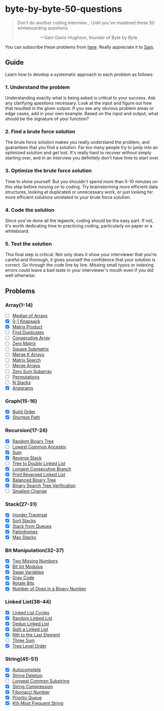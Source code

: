 # byte-by-byte-50-questions
> Don't do another coding interview... Until you've mastered these 50 whiteboarding questions.
> <p align='center'>&mdash;Sam Gavis-Hughson, founder of Byte by Byte</p>

You can subscribe these problems from [here](https://www.byte-by-byte.com/50-questions/). Really appreciate it to [Sam](https://www.byte-by-byte.com/about/).

## Guide
Learn how to develop a systematic approach to each problem as follows:

### 1. Understand the problem
Understanding exactly what is being asked is critical to your success. Ask any clarifying questions necessary. Look at the input and figure out how that resulted in the given output. If you see any obvious problem areas or edge cases, add in your own example. Based on the input and output, what should be the signature of your function?

### 2. Find a brute force solution
The brute force solution makes you really understand the problem, and guarantees that you find a solution. Far too many people try to jump into an optimized solution and get lost. It's really hard to recover without simply starting over, and in an interview you definitely don't have time to start over.

### 3. Optimize the brute force solution
Time to shine yourself. But you shouldn't spend more than 5-10 minutes on this step before moving on to coding. Try brainstorming more efficient data structures, looking at duplicated or unnecessary work, or just looking for more efficient solutions unrelated to your brute force solution.

### 4. Code the solution
Since you've done all the legwork, coding should be the easy part. If not, it's worth dedicating time to practicing coding, particularly on paper or a whiteboard.

### 5. Test the solution
This final step is critical. Not only does it show your interviewer that you're careful and thorough, it gives yourself the confidence that your solution is correct. Go through the code line by line. Missing small typos or indexing errors could leave a bad taste in your interviewer's mouth even if you did well otherwise.

## Problems
### Array(1-14)
- [ ] [Median of Arrays](solutions/01.median-of-arrays.js)
- [x] [0-1 Knapsack](solutions/02.0-1-knapsack.js)
- [x] [Matrix Product](solutions/03.matrix-product.js)
- [ ] [Find Duplicates](solutions/04.find-duplicates.js)
- [ ] [Consecutive Array](solutions/05.consecutive-array.js)
- [ ] [Zero Matrix](solutions/06.zero-matrix.js)
- [ ] [Square Submatrix](solutions/07.square-submatrix.js)
- [ ] [Merge K Arrays](solutions/08.merge-k-arrays.js)
- [ ] [Matrix Search](solutions/09.matrix-search.js)
- [ ] [Merge Arrays](solutions/10.merge-arrays.js)
- [ ] [Zero Sum Subarray](solutions/11.zero-sum-subarray.js)
- [ ] [Permutations](solutions/12.permutations.js)
- [ ] [N Stacks](solutions/13.n-stacks.js)
- [x] [Anagrams](solutions/14.anagrams.js)

### Graph(15-16)
- [x] [Build Order](solutions/15.build-order.js)
- [x] [Shortest Path](solutions/16.shortest-path.js)

### Recursion(17-26)
- [x] [Random Binary Tree](solutions/17.random-binary-tree.js)
- [ ] [Lowest Common Ancestor](solutions/18.lowest-common-ancestor.js)
- [x] [Sum](solutions/19.sum.js)
- [x] [Reverse Stack](solutions/20.reverse-stack.js)
- [ ] [Tree to Doubly Linked List](solutions/21.tree-to-doubly-linked-list.js)
- [x] [Longest Consecutive Branch](solutions/22.longest-consecutive-branch.js)
- [x] [Print Reversed Linked List](solutions/23.print-reversed-linked-list.js)
- [x] [Balanced Binary Tree](solutions/24.balanced-binary-tree.js)
- [x] [Binary Search Tree Verification](solutions/25.BST-verification.js)
- [ ] [Smallest Change](solutions/26.smallest-change.js)

### Stack(27-31)
- [x] [Inorder Traversal](solutions/27.inorder-traversal.js)
- [x] [Sort Stacks](solutions/28.sort-stacks.js)
- [x] [Stack from Queues](solutions/29.stack-from-queues.js)
- [x] [Palindromes](solutions/30.palindromes.js)
- [x] [Max Stacks](solutions/31.max-stacks.js)

### Bit Manipulation(32-37)
- [x] [Two Missing Numbers](solutions/32.two-missing-numbers.js)
- [x] [Bit Int Modulus](solutions/33.bit-int-modulo.js)
- [x] [Swap Variables](solutions/34.swap-variables.js)
- [x] [Gray Code](solutions/35.gray-code.js)
- [x] [Rotate Bits](solutions/36.rotate-bits.js)
- [x] [Number of Ones in a Binary Number](solutions/37.ones-in-binary.js)

### Linked List(38-44)
- [x] [Linked List Cycles](solutions/38.linked-list-cycles.js)
- [x] [Random Linked List](solutions/39.random-linked-list.js)
- [x] [Dedup Linked List](solutions/40.dedup-linked-list.js)
- [x] [Split a Linked List](solutions/41.split-linked-list.js)
- [x] [Nth to the Last Element](solutions/42.Nth-last-element.js)
- [ ] [Three Sum](solutions/43.three-sum.js)
- [x] [Tree Level Order](solutions/44.tree-level-order.js)

### String(45-51)
- [x] [Autocomplete](solutions/45.autocomplete.js)
- [x] [String Deletion](solutions/46.string-deletion.js)
- [ ] [Longest Common Substring](solutions/47.longest-common-substring.js)
- [x] [String Compression](solutions/48.string-compression.js)
- [x] [Fibonacci Number](solutions/49.fibonacci-number.js)
- [x] [Priority Queue](solutions/50.priority-queue.js)
- [x] [Kth Most Frequent String](solutions/51.Kth-most-frequent-string.js)
